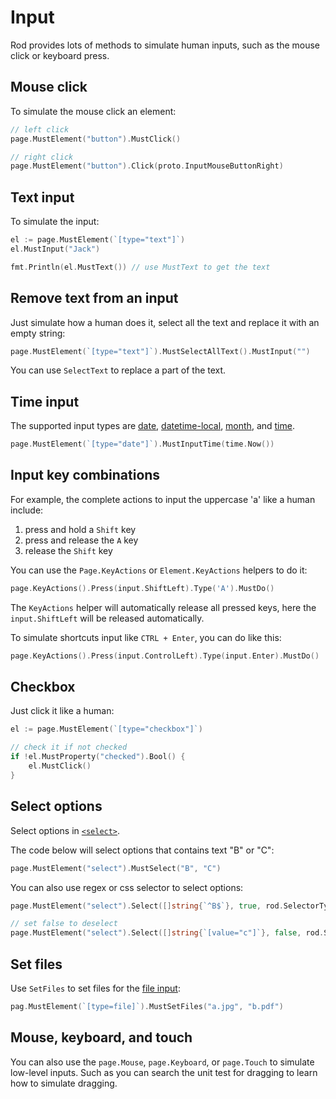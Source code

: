 # Input

Rod provides lots of methods to simulate human inputs, such as the mouse click or keyboard press.

## Mouse click

To simulate the mouse click an element:

```go
// left click
page.MustElement("button").MustClick()

// right click
page.MustElement("button").Click(proto.InputMouseButtonRight)
```

## Text input

To simulate the input:

```go
el := page.MustElement(`[type="text"]`)
el.MustInput("Jack")

fmt.Println(el.MustText()) // use MustText to get the text
```

## Remove text from an input

Just simulate how a human does it, select all the text and replace it with an empty string:

```go
page.MustElement(`[type="text"]`).MustSelectAllText().MustInput("")
```

You can use `SelectText` to replace a part of the text.

## Time input

The supported input types are [date](https://developer.mozilla.org/en-US/docs/Web/HTML/Element/input/date),
[datetime-local](https://developer.mozilla.org/en-US/docs/Web/HTML/Element/input/datetime-local),
[month](https://developer.mozilla.org/en-US/docs/Web/HTML/Element/input/month),
and [time](https://developer.mozilla.org/en-US/docs/Web/HTML/Element/input/time).

```go
page.MustElement(`[type="date"]`).MustInputTime(time.Now())
```

## Input key combinations

For example, the complete actions to input the uppercase 'a' like a human include:

1. press and hold a `Shift` key
1. press and release the `A` key
1. release the `Shift` key

You can use the `Page.KeyActions` or `Element.KeyActions` helpers to do it:

```go
page.KeyActions().Press(input.ShiftLeft).Type('A').MustDo()
```

The `KeyActions` helper will automatically release all pressed keys, here the `input.ShiftLeft` will be released automatically.

To simulate shortcuts input like `CTRL + Enter`, you can do like this:

```go
page.KeyActions().Press(input.ControlLeft).Type(input.Enter).MustDo()
```

## Checkbox

Just click it like a human:

```go
el := page.MustElement(`[type="checkbox"]`)

// check it if not checked
if !el.MustProperty("checked").Bool() {
    el.MustClick()
}
```

## Select options

Select options in [`<select>`](https://developer.mozilla.org/en-US/docs/Web/HTML/Element/select).

The code below will select options that contains text "B" or "C":

```go
page.MustElement("select").MustSelect("B", "C")
```

You can also use regex or css selector to select options:

```go
page.MustElement("select").Select([]string{`^B$`}, true, rod.SelectorTypeRegex)

// set false to deselect
page.MustElement("select").Select([]string{`[value="c"]`}, false, rod.SelectorTypeCSSSector)
```

## Set files

Use `SetFiles` to set files for the [file input](https://developer.mozilla.org/en-US/docs/Web/HTML/Element/input/file):

```go
pag.MustElement(`[type=file]`).MustSetFiles("a.jpg", "b.pdf")
```

## Mouse, keyboard, and touch

You can also use the `page.Mouse`, `page.Keyboard`, or `page.Touch` to simulate low-level inputs.
Such as you can search the unit test for dragging to learn how to simulate dragging.
